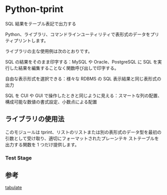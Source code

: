 # Python-tprint

SQL 結果をテーブル表記で出力する

Python、ライブラリ、コマンドラインユーティリティで表形式のデータをプリティプリントします。

ライブラリの主な使用例は次のとおりです。

SQL の結果をそのまま印字する：MySQL や Oracle、PostgreSQL に SQL を実行した結果を編集することなく関数呼び出しで印字する。

自由な表示形式を選択できる：様々な RDBMS の SQL 表示結果と同じ表形式の出力

SQL を CUI や GUI で操作したときと同じように見える：スマートな列の配置、構成可能な数値の書式設定、小数点による配置

## ライブラリの使用法

このモジュールは tprint、リストのリストまたは別の表形式のデータ型を最初の引数として受け取り、適切にフォーマットされたプレーンテキ
ストテーブルを出力する関数を 1 つだけ提供します。

### Test Stage

## 参考

[tabulate](https://pypi.org/project/tabulate/)
